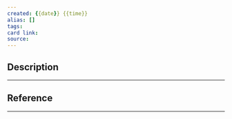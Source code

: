 ```yaml
---
created: {{date}} {{time}}
alias: []
tags: 
card link:
source: 
---
```

## Description
---





## Reference
---





